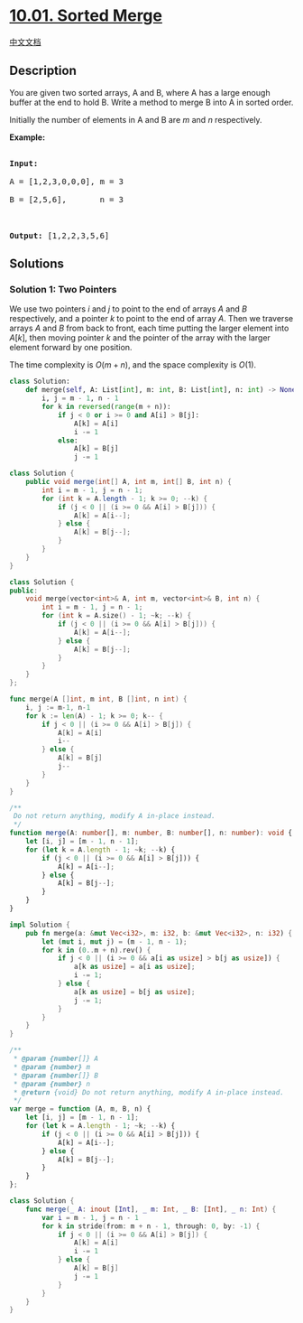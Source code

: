 # [10.01. Sorted Merge](https://leetcode.cn/problems/sorted-merge-lcci)

[中文文档](/lcci/10.01.Sorted%20Merge/README.md)

## Description

<p>You are given two sorted arrays, A and B, where A has a large enough buffer at the end to hold B. Write a method to merge B into A in sorted order.</p>

<p>Initially the number of elements in A and B are&nbsp;<em>m</em>&nbsp;and&nbsp;<em>n</em> respectively.</p>

<p><strong>Example:</strong></p>

<pre>

<strong>Input:</strong>

A = [1,2,3,0,0,0], m = 3

B = [2,5,6],       n = 3



<strong>Output:</strong>&nbsp;[1,2,2,3,5,6]</pre>

## Solutions

### Solution 1: Two Pointers

We use two pointers $i$ and $j$ to point to the end of arrays $A$ and $B$ respectively, and a pointer $k$ to point to the end of array $A$. Then we traverse arrays $A$ and $B$ from back to front, each time putting the larger element into $A[k]$, then moving pointer $k$ and the pointer of the array with the larger element forward by one position.

The time complexity is $O(m + n)$, and the space complexity is $O(1)$.

<!-- tabs:start -->

```python
class Solution:
    def merge(self, A: List[int], m: int, B: List[int], n: int) -> None:
        i, j = m - 1, n - 1
        for k in reversed(range(m + n)):
            if j < 0 or i >= 0 and A[i] > B[j]:
                A[k] = A[i]
                i -= 1
            else:
                A[k] = B[j]
                j -= 1
```

```java
class Solution {
    public void merge(int[] A, int m, int[] B, int n) {
        int i = m - 1, j = n - 1;
        for (int k = A.length - 1; k >= 0; --k) {
            if (j < 0 || (i >= 0 && A[i] > B[j])) {
                A[k] = A[i--];
            } else {
                A[k] = B[j--];
            }
        }
    }
}
```

```cpp
class Solution {
public:
    void merge(vector<int>& A, int m, vector<int>& B, int n) {
        int i = m - 1, j = n - 1;
        for (int k = A.size() - 1; ~k; --k) {
            if (j < 0 || (i >= 0 && A[i] > B[j])) {
                A[k] = A[i--];
            } else {
                A[k] = B[j--];
            }
        }
    }
};
```

```go
func merge(A []int, m int, B []int, n int) {
	i, j := m-1, n-1
	for k := len(A) - 1; k >= 0; k-- {
		if j < 0 || (i >= 0 && A[i] > B[j]) {
			A[k] = A[i]
			i--
		} else {
			A[k] = B[j]
			j--
		}
	}
}
```

```ts
/**
 Do not return anything, modify A in-place instead.
 */
function merge(A: number[], m: number, B: number[], n: number): void {
    let [i, j] = [m - 1, n - 1];
    for (let k = A.length - 1; ~k; --k) {
        if (j < 0 || (i >= 0 && A[i] > B[j])) {
            A[k] = A[i--];
        } else {
            A[k] = B[j--];
        }
    }
}
```

```rust
impl Solution {
    pub fn merge(a: &mut Vec<i32>, m: i32, b: &mut Vec<i32>, n: i32) {
        let (mut i, mut j) = (m - 1, n - 1);
        for k in (0..m + n).rev() {
            if j < 0 || (i >= 0 && a[i as usize] > b[j as usize]) {
                a[k as usize] = a[i as usize];
                i -= 1;
            } else {
                a[k as usize] = b[j as usize];
                j -= 1;
            }
        }
    }
}
```

```js
/**
 * @param {number[]} A
 * @param {number} m
 * @param {number[]} B
 * @param {number} n
 * @return {void} Do not return anything, modify A in-place instead.
 */
var merge = function (A, m, B, n) {
    let [i, j] = [m - 1, n - 1];
    for (let k = A.length - 1; ~k; --k) {
        if (j < 0 || (i >= 0 && A[i] > B[j])) {
            A[k] = A[i--];
        } else {
            A[k] = B[j--];
        }
    }
};
```

```swift
class Solution {
    func merge(_ A: inout [Int], _ m: Int, _ B: [Int], _ n: Int) {
        var i = m - 1, j = n - 1
        for k in stride(from: m + n - 1, through: 0, by: -1) {
            if j < 0 || (i >= 0 && A[i] > B[j]) {
                A[k] = A[i]
                i -= 1
            } else {
                A[k] = B[j]
                j -= 1
            }
        }
    }
}
```

<!-- tabs:end -->

<!-- end -->

